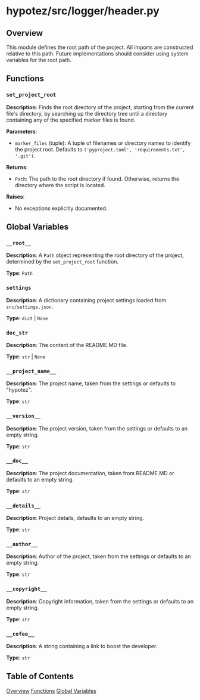 # hypotez/src/logger/header.py

## Overview

This module defines the root path of the project. All imports are constructed relative to this path.  Future implementations should consider using system variables for the root path.


## Functions

### `set_project_root`

**Description**: Finds the root directory of the project, starting from the current file's directory, by searching up the directory tree until a directory containing any of the specified marker files is found.

**Parameters**:

- `marker_files` (tuple): A tuple of filenames or directory names to identify the project root.  Defaults to `('pyproject.toml', 'requirements.txt', '.git')`.

**Returns**:

- `Path`: The path to the root directory if found.  Otherwise, returns the directory where the script is located.

**Raises**:

- No exceptions explicitly documented.


## Global Variables

### `__root__`

**Description**: A `Path` object representing the root directory of the project, determined by the `set_project_root` function.

**Type**: `Path`

### `settings`

**Description**: A dictionary containing project settings loaded from `src/settings.json`.

**Type**: `dict` | `None`

### `doc_str`

**Description**: The content of the README.MD file.

**Type**: `str` | `None`

### `__project_name__`

**Description**: The project name, taken from the settings or defaults to "hypotez".

**Type**: `str`

### `__version__`

**Description**: The project version, taken from the settings or defaults to an empty string.

**Type**: `str`

### `__doc__`

**Description**: The project documentation, taken from README.MD or defaults to an empty string.

**Type**: `str`

### `__details__`

**Description**: Project details, defaults to an empty string.

**Type**: `str`

### `__author__`

**Description**: Author of the project, taken from the settings or defaults to an empty string.

**Type**: `str`

### `__copyright__`

**Description**: Copyright information, taken from the settings or defaults to an empty string.

**Type**: `str`

### `__cofee__`

**Description**: A string containing a link to boost the developer.

**Type**: `str`


## Table of Contents

[Overview](#overview)
[Functions](#functions)
[Global Variables](#global-variables)